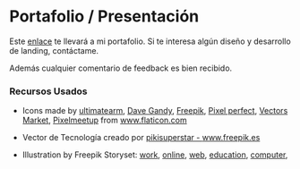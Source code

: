 # Portafolio / Presentación

 Este <a href="https://pamelapz.vercel.app/">enlace</a> te llevará a mi portafolio.
 Si te interesa algún diseño y desarrollo de landing, contáctame.
 
 Además cualquier comentario de feedback es bien recibido.

### Recursos Usados
- Icons made by <a href="https://www.flaticon.com/authors/ultimatearm" title="ultimatearm">ultimatearm</a>, <a href="https://www.flaticon.com/authors/dave-gandy" title="Dave Gandy">Dave Gandy</a>, <a href="https://www.freepik.com" title="Freepik">Freepik</a>, <a href="https://www.flaticon.com/authors/pixel-perfect" title="Pixel perfect">Pixel perfect</a>, <a href="https://www.flaticon.com/authors/vectors-market" title="Vectors Market">Vectors Market</a>, <a href="https://www.flaticon.com/authors/pixelmeetup" title="Pixelmeetup">Pixelmeetup</a> from <a href="https://www.flaticon.com/" title="Flaticon">www.flaticon.com</a>
- Vector de Tecnología creado por <a href='https://www.freepik.es/vectores/tecnologia'>pikisuperstar - www.freepik.es</a>

- Illustration by Freepik Storyset: <a href="https://storyset.com/work">work</a>, <a href="https://storyset.com/online">online</a>, <a href="https://storyset.com/web">web</a>, <a href="https://storyset.com/education">education</a>, <a href="https://storyset.com/computer">computer</a>,
